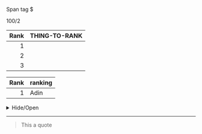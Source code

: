 Span tag $

100/2





| Rank | THING-TO-RANK |
|-----:|---------------|
|     1|               |
|     2|               |
|     3|               |


|Rank|ranking|
|----:|-----|
|1| Adin|

<details>
<summary>Hide/Open</summary>

This is just a test repo
</details>

---

>This a quote

<!--This is a comment-->


